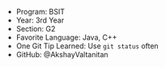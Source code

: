 - Program: BSIT
- Year: 3rd Year
- Section: G2
- Favorite Language: Java, C++
- One Git Tip Learned: Use `git status` often
- GitHub: @AkshayValtanitan